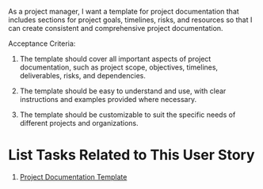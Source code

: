 As a project manager, I want a template for project documentation that includes sections for project goals, timelines, risks, and resources so that I can create consistent and comprehensive project documentation.

Acceptance Criteria:
1. The template should cover all important aspects of project documentation, such as project scope, objectives, timelines, deliverables, risks, and dependencies.

2. The template should be easy to understand and use, with clear instructions and examples provided where necessary.

3. The template should be customizable to suit the specific needs of different projects and organizations.


# List Tasks Related to This User Story
1. [Project Documentation Template](https://github.com/ss889/mywebclass-agile-docs/blob/647dbe0fe62f5c1ac595df95d674594c1f697f83/documentation/theme_1/initiatives/epics/user%20stories/tasks/Project%20Documentation%20Template.md)
